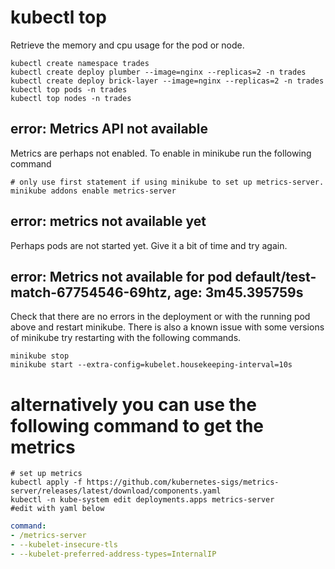 # kubectl top

Retrieve the memory and cpu usage for the pod or node.  

``` shell
kubectl create namespace trades
kubectl create deploy plumber --image=nginx --replicas=2 -n trades
kubectl create deploy brick-layer --image=nginx --replicas=2 -n trades
kubectl top pods -n trades
kubectl top nodes -n trades
```

## error: Metrics API not available

Metrics are perhaps not enabled. To enable in minikube run the following command

``` shell
# only use first statement if using minikube to set up metrics-server.
minikube addons enable metrics-server
```

## error: metrics not available yet

Perhaps pods are not started yet. Give it a bit of time and try again.

## error: Metrics not available for pod default/test-match-67754546-69htz, age: 3m45.395759s

Check that there are no errors in the deployment or with the running pod above and restart minikube.  There is also a known issue with some versions of minikube try restarting with the following commands.

``` shell
minikube stop
minikube start --extra-config=kubelet.housekeeping-interval=10s 
```

# alternatively you can use the following command to get the metrics

``` shell
# set up metrics 
kubectl apply -f https://github.com/kubernetes-sigs/metrics-server/releases/latest/download/components.yaml
kubectl -n kube-system edit deployments.apps metrics-server
#edit with yaml below
```

```yaml
command:
- /metrics-server
- --kubelet-insecure-tls
- --kubelet-preferred-address-types=InternalIP

```
